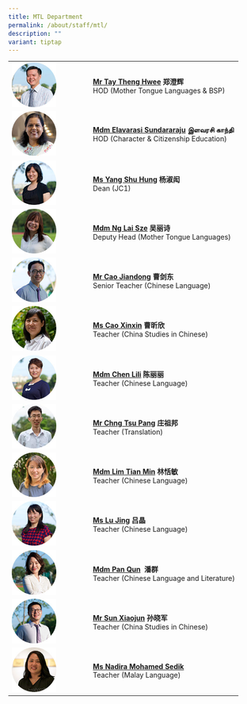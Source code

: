 ```yaml
---
title: MTL Department
permalink: /about/staff/mtl/
description: ""
variant: tiptap
---
```

<p></p>
<table style="minWidth: 50px">
<colgroup>
<col>
<col>
</colgroup>
<tbody>
<tr>
<td rowspan="1" colspan="1"><a class="isomer-image-wrapper" href="mailto:tay.theng.hwee@ejc.edu.sg"><img style="width: 60%;" height="auto" width="100%" src="/images/Staff/HOD-Tay-Theng-Hwee_s2.jpg"></a>
</td>
<td rowspan="1" colspan="1">
<p><strong><a href="mailto:tay.theng.hwee@ejc.edu.sg" rel="noopener noreferrer nofollow" target="_blank">Mr Tay Theng Hwee</a> 郑澄辉</strong> 
<br>HOD (Mother Tongue Languages &amp; BSP)</p>
</td>
</tr>
<tr>
<td rowspan="1" colspan="1"><a class="isomer-image-wrapper" href="mailto:elavarasi.sundararaju@ejc.edu.sg"><img style="width: 60%;" height="auto" width="100%" src="/images/Staff/mtl-elavarasi_s.jpg"></a>
</td>
<td rowspan="1" colspan="1">
<p><strong><a href="mailto:elavarasi.sundararaju@ejc.edu.sg" rel="noopener noreferrer nofollow" target="_blank">Mdm Elavarasi Sundararaju</a></strong>  <strong>இளவரசி காந்தி</strong> 
<br>HOD (Character &amp; Citizenship Education)</p>
</td>
</tr>
<tr>
<td rowspan="1" colspan="1"><a class="isomer-image-wrapper" href="mailto:yang.shu.hung@ejc.edu.sg"><img style="width: 60%;" height="auto" width="100%" src="/images/Staff/MTL-Yang-Shu-Hung_s.jpg"></a>
</td>
<td rowspan="1" colspan="1">
<p><strong><a href="mailto:yang.shu.hung@ejc.edu.sg" rel="noopener noreferrer nofollow" target="_blank">Ms Yang Shu Hung</a></strong>  <strong>杨淑闳&nbsp; </strong>
<br>Dean (JC1)</p>
</td>
</tr>
<tr>
<td rowspan="1" colspan="1"><a class="isomer-image-wrapper" href="mailto:ng.lai.sze@ejc.edu.sg"><img style="width: 60%;" height="auto" width="100%" src="/images/Staff/MTL-Ng-Lai-Sze_s.jpg"></a>
</td>
<td rowspan="1" colspan="1">
<p><strong><a href="mailto:ng.lai.sze@ejc.edu.sg" rel="noopener noreferrer nofollow" target="_blank">Mdm Ng Lai Sze</a> 吴丽诗</strong> 
<br>Deputy Head (Mother Tongue Languages)</p>
</td>
</tr>
<tr>
<td rowspan="1" colspan="1"><a class="isomer-image-wrapper" href="mailto:cao.jiandong@ejc.edu.sg"><img style="width: 60%;" height="auto" width="100%" src="/images/Staff/MTL-Cao-Jiandong_s2.jpg"></a>
</td>
<td rowspan="1" colspan="1">
<p><strong><a href="mailto:cao.jiandong@ejc.edu.sg" rel="noopener noreferrer nofollow" target="_blank">Mr Cao Jiandong</a> 曹剑东&nbsp; </strong>
<br>Senior Teacher (Chinese Language)</p>
</td>
</tr>
<tr>
<td rowspan="1" colspan="1"><a class="isomer-image-wrapper" href="mailto:cao.xinxin@ejc.edu.sg"><img style="width: 60%;" height="auto" width="100%" src="/images/Staff/MTL-Cao-Xinxin_s.jpg"></a>
</td>
<td rowspan="1" colspan="1">
<p><strong><a href="mailto:cao.xinxin@ejc.edu.sg" rel="noopener noreferrer nofollow" target="_blank">Ms Cao Xinxin</a> 曹昕欣</strong> 
<br>Teacher (China Studies in Chinese)</p>
</td>
</tr>
<tr>
<td rowspan="1" colspan="1"><a class="isomer-image-wrapper" href="mailto:chen.lili@ejc.edu.sg"><img style="width: 60%;" height="auto" width="100%" src="/images/Staff/MTL-Chen-Lili_s.jpg"></a>
</td>
<td rowspan="1" colspan="1">
<p><strong><a href="mailto:chen.lili@ejc.edu.sg" rel="noopener noreferrer nofollow" target="_blank">Mdm Chen Lili</a></strong>  <strong>陈丽丽</strong> 
<br>Teacher (Chinese&nbsp;Language)</p>
</td>
</tr>
<tr>
<td rowspan="1" colspan="1"><a class="isomer-image-wrapper" href="mailto:chng.tsu.pang@ejc.edu.sg"><img style="width: 60%;" height="auto" width="100%" src="/images/Staff/MTL-Chng-Tsu-Pang_s.jpg"></a>
</td>
<td rowspan="1" colspan="1">
<p><strong><a href="mailto:chng.tsu.pang@ejc.edu.sg" rel="noopener noreferrer nofollow" target="_blank">Mr Chng Tsu Pang</a></strong>  <strong>庄祖邦</strong> 
<br>Teacher (Translation)</p>
</td>
</tr>
<tr>
<td rowspan="1" colspan="1"><a class="isomer-image-wrapper" href="mailto:lim.tian.min@ejc.edu.sg"><img style="width: 60%;" height="auto" width="100%" src="/images/Staff/MTL-Lim-Tian-Min_s.jpg"></a>
</td>
<td rowspan="1" colspan="1">
<p><strong><a href="mailto:lim.tian.min@ejc.edu.sg" rel="noopener nofollow" target="_blank">Mdm Lim Tian Min</a></strong>  <strong>林恬敏</strong> 
<br>Teacher (Chinese Language)</p>
</td>
</tr>
<tr>
<td rowspan="1" colspan="1"><a class="isomer-image-wrapper" href="mailto:lu.jing@ejc.edu.sg"><img style="width: 60%;" height="auto" width="100%" src="/images/Staff/MTL-Lu-Jing_s.jpg"></a>
</td>
<td rowspan="1" colspan="1">
<p><strong><a href="mailto:lu.jing@ejc.edu.sg" rel="noopener noreferrer nofollow" target="_blank">Ms Lu Jing</a></strong>  <strong>吕晶</strong> 
<br>Teacher (Chinese Language)</p>
</td>
</tr>
<tr>
<td rowspan="1" colspan="1"><a class="isomer-image-wrapper" href="mailto:pan.qun@ejc.edu.sg"><img style="width: 60%;" height="auto" width="100%" src="/images/Staff/MTL-Pan-Qun_s.jpg"></a>
</td>
<td rowspan="1" colspan="1">
<p><strong><a href="mailto:pan.qun@ejc.edu.sg" rel="noopener noreferrer nofollow" target="_blank">Mdm Pan Qun</a></strong>&nbsp; <strong>潘群</strong> 
<br>Teacher (Chinese Language and Literature)</p>
</td>
</tr>
<tr>
<td rowspan="1" colspan="1"><a class="isomer-image-wrapper" href="mailto:sun.xiaojun@ejc.edu.sg"><img style="width: 60%;" height="auto" width="100%" src="/images/Staff/MTL-Sun-Xiaojun_s.jpg"></a>
</td>
<td rowspan="1" colspan="1">
<p><strong><a href="mailto:sun.xiaojun@ejc.edu.sg" rel="noopener noreferrer nofollow" target="_blank">Mr Sun Xiaojun</a> 孙晓军</strong> 
<br>Teacher (China Studies in Chinese)</p>
</td>
</tr>
<tr>
<td rowspan="1" colspan="1"><a class="isomer-image-wrapper" href="mailto:nadira.md.sedik@ejc.edu.sg"><img style="width: 60%;" height="auto" width="100%" src="/images/Staff/MTL-Nadira_s-1.jpg"></a>
</td>
<td rowspan="1" colspan="1">
<p><strong><a href="mailto:nadira.md.sedik@ejc.edu.sg" rel="noopener noreferrer nofollow" target="_blank">Ms Nadira Mohamed Sedik</a></strong> 
<br>Teacher (Malay Language)</p>
</td>
</tr>
</tbody>
</table>
<p></p>
<p></p>
<p></p>
